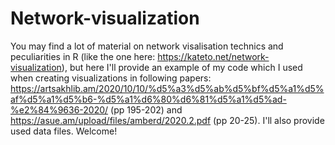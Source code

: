 # Network-visualization

You may find a lot of material on network visalisation technics and peculiarities in R (like the one here: https://kateto.net/network-visualization), but here I'll provide an example of my code which I used when creating visualizations in following papers: https://artsakhlib.am/2020/10/10/%d5%a3%d5%ab%d5%bf%d5%a1%d5%af%d5%a1%d5%b6-%d5%a1%d6%80%d6%81%d5%a1%d5%ad-%e2%84%9636-2020/ (pp 195-202) and https://asue.am/upload/files/amberd/2020.2.pdf (pp 20-25).
I'll also provide used data files.
Welcome!
